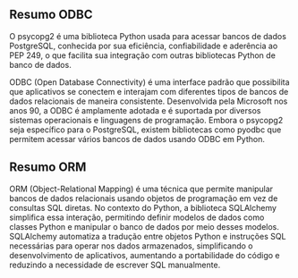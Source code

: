 ## Resumo ODBC
O psycopg2 é uma biblioteca Python usada para acessar bancos de dados PostgreSQL, conhecida por sua eficiência, confiabilidade e aderência ao PEP 249, o que facilita sua integração com outras bibliotecas Python de banco de dados.

ODBC (Open Database Connectivity) é uma interface padrão que possibilita que aplicativos se conectem e interajam com diferentes tipos de bancos de dados relacionais de maneira consistente. Desenvolvida pela Microsoft nos anos 90, a ODBC é amplamente adotada e é suportada por diversos sistemas operacionais e linguagens de programação. Embora o psycopg2 seja específico para o PostgreSQL, existem bibliotecas como pyodbc que permitem acessar vários bancos de dados usando ODBC em Python.


## Resumo ORM
ORM (Object-Relational Mapping) é uma técnica que permite manipular bancos de dados relacionais usando objetos de programação em vez de consultas SQL diretas. No contexto do Python, a biblioteca SQLAlchemy simplifica essa interação, permitindo definir modelos de dados como classes Python e manipular o banco de dados por meio desses modelos. SQLAlchemy automatiza a tradução entre objetos Python e instruções SQL necessárias para operar nos dados armazenados, simplificando o desenvolvimento de aplicativos, aumentando a portabilidade do código e reduzindo a necessidade de escrever SQL manualmente.
